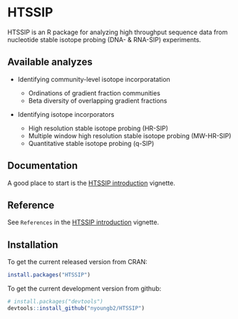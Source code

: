 HTSSIP
======
HTSSIP is an R package for analyzing high throughput 
sequence data from nucleotide stable isotope probing 
(DNA- & RNA-SIP) experiments. 

## Available analyzes 

* Identifying community-level isotope incorporatation
  * Ordinations of gradient fraction communities
  * Beta diversity of overlapping gradient fractions

* Identifying isotope incorporators
  * High resolution stable isotope probing (HR-SIP)
  * Multiple window high resolution stable isotope probing (MW-HR-SIP)
  * Quantitative stable isotope probing (q-SIP)


## Documentation

A good place to start is the [HTSSIP introduction](./vignettes/HTSSIP_intro.Rmd) 
vignette. 


## Reference 

See `References` in the [HTSSIP introduction](./vignettes/HTSSIP_intro.Rmd) vignette.

## Installation

To get the current released version from CRAN:

```R
install.packages("HTSSIP")
```

To get the current development version from github:

```R
# install.packages("devtools")
devtools::install_github("nyoungb2/HTSSIP")
```



